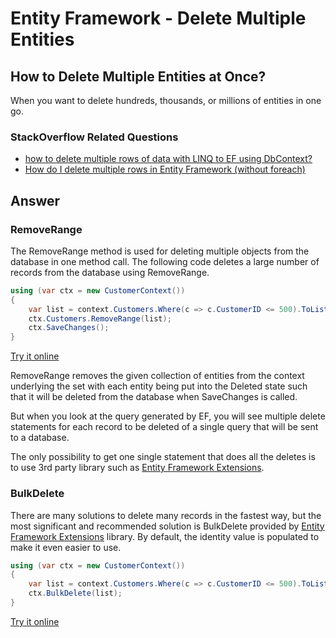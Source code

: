 # Entity Framework - Delete Multiple Entities

## How to Delete Multiple Entities at Once?

When you want to delete hundreds, thousands, or millions of entities in one go.

### StackOverflow Related Questions

 - [how to delete multiple rows of data with LINQ to EF using DbContext?](https://stackoverflow.com/questions/10214173/how-to-delete-multiple-rows-of-data-with-linq-to-ef-using-dbcontext)
 - [How do I delete multiple rows in Entity Framework (without foreach)](https://stackoverflow.com/questions/2519866/how-do-i-delete-multiple-rows-in-entity-framework-without-foreach)

## Answer

### RemoveRange

The RemoveRange method is used for deleting multiple objects from the database in one method call. The following code deletes a large number of records from the database using RemoveRange.


```csharp
using (var ctx = new CustomerContext())
{
    var list = context.Customers.Where(c => c.CustomerID <= 500).ToList();
    ctx.Customers.RemoveRange(list);
    ctx.SaveChanges();
}
```

[Try it online](https://dotnetfiddle.net/hr5xAV)

RemoveRange removes the given collection of entities from the context underlying the set with each entity being put into the Deleted state such that it will be deleted from the database when SaveChanges is called.

But when you look at the query generated by EF, you will see multiple delete statements for each record to be deleted of a single query that will be sent to a database.

The only possibility to get one single statement that does all the deletes is to use 3rd party library such as [Entity Framework Extensions](http://entityframework-extensions.net/).

### BulkDelete

There are many solutions to delete many records in the fastest way, but the most significant and recommended solution is BulkDelete provided by [Entity Framework Extensions](http://entityframework-extensions.net/) library. By default, the identity value is populated to make it even easier to use.


```csharp
using (var ctx = new CustomerContext())
{
    var list = context.Customers.Where(c => c.CustomerID <= 500).ToList();
    ctx.BulkDelete(list);
}
```

[Try it online](https://dotnetfiddle.net/gZiNGK)
